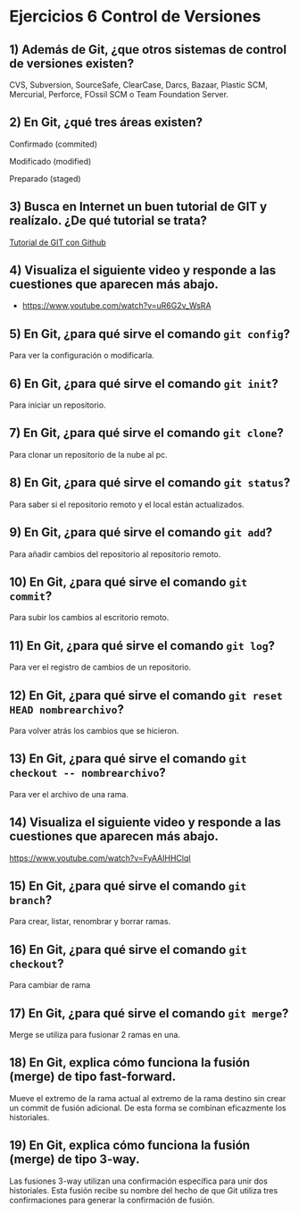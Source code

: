# Ejercicios 6 Control de Versiones



## 1) Además de Git, ¿que otros sistemas de control de versiones existen?

CVS, Subversion, SourceSafe, ClearCase, Darcs, Bazaar, Plastic SCM, Mercurial, Perforce, FOssil SCM o Team Foundation Server.

## 2) En Git, ¿qué tres áreas existen?

Confirmado (commited)

Modificado (modified)

Preparado (staged)

## 3) Busca en Internet un buen tutorial de GIT y realízalo. ¿De qué tutorial se trata?

[Tutorial de GIT con Github](https://programarfacil.com/blog/arduino-blog/git-y-github/)



## 4) Visualiza el siguiente video y responde a las cuestiones que aparecen más abajo.

- https://www.youtube.com/watch?v=uR6G2v_WsRA



## 5) En Git, ¿para qué sirve el comando `git config`?

Para ver la configuración o modificarla.

## 6) En Git, ¿para qué sirve el comando `git init`?

Para iniciar un repositorio.

## 7) En Git, ¿para qué sirve el comando `git clone`?

Para clonar un repositorio de la nube al pc.

## 8) En Git, ¿para qué sirve el comando `git status`?

Para saber si el repositorio remoto y el local están actualizados.

## 9) En Git, ¿para qué sirve el comando `git add`?

Para añadir cambios del repositorio al repositorio remoto.

## 10) En Git, ¿para qué sirve el comando `git commit`?

Para subir los cambios al escritorio remoto.

## 11)  En Git, ¿para qué sirve el comando `git log`?

Para ver el registro de cambios de un repositorio.

## 12) En Git, ¿para qué sirve el comando `git reset HEAD nombrearchivo`?

Para volver atrás los cambios que se hicieron.

## 13) En Git, ¿para qué sirve el comando `git checkout -- nombrearchivo`?

Para ver el archivo de una rama.

## 14) Visualiza el siguiente video y responde a las cuestiones que aparecen más abajo.

https://www.youtube.com/watch?v=FyAAIHHClqI

## 15) En Git, ¿para qué sirve el comando `git branch`?

Para crear, listar, renombrar y borrar ramas.

## 16) En Git, ¿para qué sirve el comando `git checkout`?

Para cambiar de rama

## 17) En Git, ¿para qué sirve el comando `git merge`?

Merge se utiliza para fusionar 2 ramas en una.

## 18) En Git, explica cómo funciona la fusión (merge) de tipo fast-forward.

Mueve el extremo de la rama actual al extremo de la rama destino sin crear un commit de fusión adicional. De esta forma se combinan eficazmente los historiales.

## 19) En Git, explica cómo funciona la fusión (merge) de tipo 3-way.

Las fusiones 3-way utilizan una confirmación específica para unir dos historiales. Esta fusión recibe su nombre del hecho de que Git utiliza tres confirmaciones para generar la confirmación de fusión.

